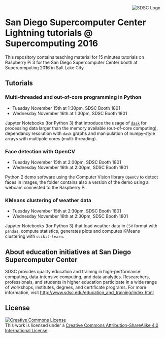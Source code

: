 <img src="http://www.sdsc.edu/assets/images/logos/SDSClogo-plusname-red.jpg" style="float:right;" alt="SDSC Logo">

# San Diego Supercomputer Center Lightning tutorials @ Supercomputing 2016

This repository contains teaching material for 15 minutes tutorials on Raspberry Pi 3 for 
the San Diego Supercomputer Center booth at Supercomputing 2016 in Salt Lake City.
## Tutorials

### Multi-threaded and out-of-core programming in Python

* Tuesday November 15th at 1:30pm, SDSC Booth 1801
* Wednesday November 16th at 1:30pm, SDSC Booth 1801

Jupyter Notebooks (for Python 3) that introduce the usage of [`dask`](http://dask.pydata.org) for processing
data larger than the memory available (out-of-core computing), dependancy resolution with `dask` graphs and
manipulation of numpy-style arrays with multipole cores (multi-threading).

### Face detection with OpenCV

* Tuesday November 15th at 2:00pm, SDSC Booth 1801
* Wednesday November 16th at 2:00pm, SDSC Booth 1801

Python 2 demo software using the Computer Vision library `OpenCV` to detect faces in images, the folder contains
also a version of the demo using a webcam connected to the Raspberry Pi.

### KMeans clustering of weather data

* Tuesday November 15th at 2:30pm, SDSC Booth 1801
* Wednesday November 16th at 2:30pm, SDSC Booth 1801

Jupyter Notebooks (for Python 3) that load weather data in `CSV` format with `pandas`, compute statistics, generates plots and computes KMeans clustering with `scikit-learn`.

## About education initiatives at San Diego Supercomputer Center

SDSC provides quality education and training in high-performance computing, data-intensive computing, and data analytics. Researchers, professionals, and students in higher education participate in a wide range of workshops, institutes, degrees, and certificate programs. For more information, visit http://www.sdsc.edu/education_and_training/index.html

## License

<a rel="license" href="http://creativecommons.org/licenses/by-sa/4.0/"><img alt="Creative Commons License" style="border-width:0" src="https://i.creativecommons.org/l/by-sa/4.0/88x31.png" /></a><br />This work is licensed under a <a rel="license" href="http://creativecommons.org/licenses/by-sa/4.0/">Creative Commons Attribution-ShareAlike 4.0 International License</a>.
